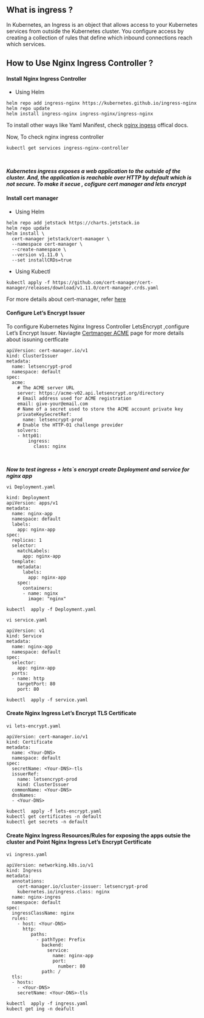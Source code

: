 ## What is ingress ?
In Kubernetes, an Ingress is an object that allows access to your Kubernetes services from outside the Kubernetes cluster. You configure access by creating a collection of rules that define which inbound connections reach which services.
<br>

## How to Use Nginx Ingress Controller ?
####  Install Nginx Ingress Controller

* Using Helm
```
helm repo add ingress-nginx https://kubernetes.github.io/ingress-nginx
helm repo update
helm install ingress-nginx ingress-nginx/ingress-nginx
```
To install other ways like Yaml Manifest, check [nginx ingess](https://kubernetes.github.io/ingress-nginx/deploy/#quick-start) offical docs.

Now, To check nginx ingress controller

```
kubectl get services ingress-nginx-controller
```
<br>

***Kubernetes ingress exposes a web application to the outside of the cluster. And, the application is reachable over HTTP by default which is not secure. To make it secue , cofigure cert manager and lets encrypt***

#### Install cert manager

* Using Helm
```
helm repo add jetstack https://charts.jetstack.io
helm repo update
helm install \
  cert-manager jetstack/cert-manager \
  --namespace cert-manager \
  --create-namespace \
  --version v1.11.0 \
  --set installCRDs=true
```

* Using Kubectl
```
kubectl apply -f https://github.com/cert-manager/cert-manager/releases/download/v1.11.0/cert-manager.crds.yaml
```

For more details about cert-manager, refer [here](https://cert-manager.io/docs/installation/helm/)

#### Configure Let’s Encrypt Issuer
To configure Kubernetes Nginx Ingress Controller LetsEncrypt ,configure Let’s Encrypt Issuer. Naviagte [Certmanger ACME](https://cert-manager.io/docs/configuration/acme/) page for more details about issuning certficate

```
apiVersion: cert-manager.io/v1
kind: ClusterIssuer
metadata:
  name: letsencrypt-prod
  namespace: default
spec:
  acme:
    # The ACME server URL
    server: https://acme-v02.api.letsencrypt.org/directory
    # Email address used for ACME registration
    email: give-your@email.com
    # Name of a secret used to store the ACME account private key
    privateKeySecretRef:
      name: letsencrypt-prod
    # Enable the HTTP-01 challenge provider
    solvers:
    - http01:
        ingress:
          class: nginx
```
<br>

***Now to test ingress + lets`s encrypt create Deployment and service for nginx app***

`vi Deployment.yaml`

```
kind: Deployment
apiVersion: apps/v1
metadata:
  name: nginx-app
  namespace: default
  labels:
    app: nginx-app
spec:
  replicas: 1
  selector:
    matchLabels:
      app: nginx-app
  template:
    metadata:
      labels:
        app: nginx-app
    spec:
      containers:
      - name: nginx
        image: "nginx"
```

```
kubectl  apply -f Deployment.yaml
```

`vi service.yaml`

```
apiVersion: v1
kind: Service
metadata:
  name: nginx-app
  namespace: default
spec:
  selector:
    app: nginx-app
  ports:
  - name: http
    targetPort: 80
    port: 80
```

```
kubectl  apply -f service.yaml
```

#### Create Nginx Ingress Let’s Encrypt TLS Certificate

`vi lets-encrypt.yaml`

```
apiVersion: cert-manager.io/v1
kind: Certificate
metadata:
  name: <Your-DNS>
  namespace: default
spec:
  secretName: <Your-DNS>-tls
  issuerRef:
    name: letsencrypt-prod
    kind: ClusterIssuer
  commonName: <Your-DNS>
  dnsNames:
  - <Your-DNS>
```

```
kubectl  apply -f lets-encrypt.yaml
kubectl get certificates -n default
kubectl get secrets -n default

```

#### Create Nginx Ingress Resources/Rules for exposing the apps outsie the cluster and Point Nginx Ingress Let’s Encrypt Certificate

`vi ingress.yaml`

```
apiVersion: networking.k8s.io/v1
kind: Ingress
metadata:
  annotations:
    cert-manager.io/cluster-issuer: letsencrypt-prod
    kubernetes.io/ingress.class: nginx
  name: nginx-ingres
  namespace: default
spec:
  ingressClassName: nginx
  rules:
    - host: <Your-DNS>
      http:
         paths:
           - pathType: Prefix
             backend:
               service:
                 name: nginx-app
                 port:
                   number: 80
             path: /
  tls:
  - hosts:
    - <Your-DNS>
    secretName: <Your-DNS>-tls
```

```
kubectl  apply -f ingress.yaml  
kubect get ing -n deafult
```

